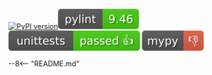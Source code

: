 [![PyPI version](https://badge.fury.io/py/fastfeatureflag.svg)](https://badge.fury.io/py/fastfeatureflag)![pylint_badge](badges/pylint.svg) ![unittest_badge](badges/unittests.svg) ![mypy](badges/mypy.svg)

--8<-- "README.md"
